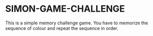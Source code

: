 # SIMON-GAME-CHALLENGE
This is a simple memory challenge game. You have to memorize the sequence of colour and repeat the sequence in order.

